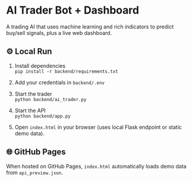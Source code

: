 # AI Trader Bot + Dashboard

A trading AI that uses machine learning and rich indicators to predict buy/sell signals, plus a live web dashboard.

## ⚙️ Local Run

1. Install dependencies  
   `pip install -r backend/requirements.txt`

2. Add your credentials in `backend/.env`

3. Start the trader  
   `python backend/ai_trader.py`

4. Start the API  
   `python backend/app.py`

5. Open `index.html` in your browser (uses local Flask endpoint or static demo data).

## 🌐 GitHub Pages

When hosted on GitHub Pages, `index.html` automatically loads demo data from `api_preview.json`.
